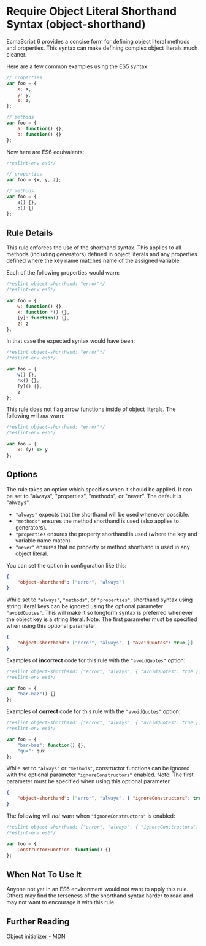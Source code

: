 # Require Object Literal Shorthand Syntax (object-shorthand)

EcmaScript 6 provides a concise form for defining object literal methods and properties. This
syntax can make defining complex object literals much cleaner.

Here are a few common examples using the ES5 syntax:

```js
// properties
var foo = {
    x: x,
    y: y,
    z: z,
};

// methods
var foo = {
    a: function() {},
    b: function() {}
};
```

Now here are ES6 equivalents:

```js
/*eslint-env es6*/

// properties
var foo = {x, y, z};

// methods
var foo = {
    a() {},
    b() {}
};
```

## Rule Details

This rule enforces the use of the shorthand syntax. This applies
to all methods (including generators) defined in object literals and any
properties defined where the key name matches name of the assigned variable.

Each of the following properties would warn:


```js
/*eslint object-shorthand: "error"*/
/*eslint-env es6*/

var foo = {
    w: function() {},
    x: function *() {},
    [y]: function() {},
    z: z
};
```

In that case the expected syntax would have been:

```js
/*eslint object-shorthand: "error"*/
/*eslint-env es6*/

var foo = {
    w() {},
    *x() {},
    [y]() {},
    z
};
```

This rule does not flag arrow functions inside of object literals.
The following will *not* warn:

```js
/*eslint object-shorthand: "error"*/
/*eslint-env es6*/

var foo = {
    x: (y) => y
};
```

## Options

The rule takes an option which specifies when it should be applied. It can be set to
"always", "properties", "methods", or "never". The default is "always".

* `"always"` expects that the shorthand will be used whenever possible.
* `"methods"` ensures the method shorthand is used (also applies to generators).
* `"properties` ensures the property shorthand is used (where the key and variable name match).
* `"never"` ensures that no property or method shorthand is used in any object literal.

You can set the option in configuration like this:

```json
{
    "object-shorthand": ["error", "always"]
}
```

While set to `"always"`, `"methods"`, or `"properties"`, shorthand syntax using string literal keys can be ignored using the optional parameter `"avoidQuotes"`. This will make it so longform syntax is preferred whenever the object key is a string literal. Note: The first parameter must be specified when using this optional parameter.

```json
{
    "object-shorthand": ["error", "always", { "avoidQuotes": true }]
}
```

Examples of **incorrect** code for this rule with the `"avoidQuotes"` option:

```js
/*eslint object-shorthand: ["error", "always", { "avoidQuotes": true }]*/
/*eslint-env es6*/

var foo = {
    "bar-baz"() {}
};
```

Examples of **correct** code for this rule with the `"avoidQuotes"` option:

```js
/*eslint object-shorthand: ["error", "always", { "avoidQuotes": true }]*/
/*eslint-env es6*/

var foo = {
    "bar-baz": function() {},
    "qux": qux
};
```

While set to `"always"` or `"methods"`, constructor functions can be ignored with the optional parameter `"ignoreConstructors"` enabled. Note: The first parameter must be specified when using this optional parameter.

```json
{
    "object-shorthand": ["error", "always", { "ignoreConstructors": true }]
}
```

The following will *not* warn when `"ignoreConstructors"` is enabled:

```js
/*eslint object-shorthand: ["error", "always", { "ignoreConstructors": true }]*/
/*eslint-env es6*/

var foo = {
    ConstructorFunction: function() {}
};
```

## When Not To Use It

Anyone not yet in an ES6 environment would not want to apply this rule. Others may find the terseness of the shorthand
syntax harder to read and may not want to encourage it with this rule.

## Further Reading

[Object initializer - MDN](https://developer.mozilla.org/en-US/docs/Web/JavaScript/Reference/Operators/Object_initializer)
